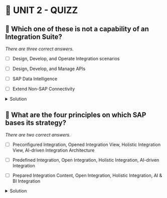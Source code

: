 # 🌸 UNIT 2 - QUIZZ

## 💮 Which one of these is not a capability of an Integration Suite?

_There are three correct answers._

- [ ] Design, Develop, and Operate Integration scenarios

- [ ] Design, Develop, and Manage APIs

- [ ] SAP Data Intelligence

- [ ] Extend Non-SAP Connectivity

<details>
  <summary>Solution</summary>

- [ ] Design, Develop, and Operate Integration scenarios

- [ ] Design, Develop, and Manage APIs

- [x] SAP Data Intelligence

- [ ] Extend Non-SAP Connectivity

</details>

## 💮 What are the four principles on which SAP bases its strategy?

_There are two correct answers._

- [ ] Preconfigured Integration, Opened Integration View, Holistic Integration View, AI-driven Integration Architecture

- [ ] Predefined Integration, Open Integration, Holistic Integration, AI-driven Integration

- [ ] Prepared Integration Content, Open Integration, Holistic Integration, AI & BI Integration

<details>
  <summary>Solution</summary>

- [ ] Preconfigured Integration, Opened Integration View, Holistic Integration View, AI-driven Integration Architecture

- [x] Predefined Integration, Open Integration, Holistic Integration, AI-driven Integration

- [ ] Prepared Integration Content, Open Integration, Holistic Integration, AI & BI Integration

</details>
